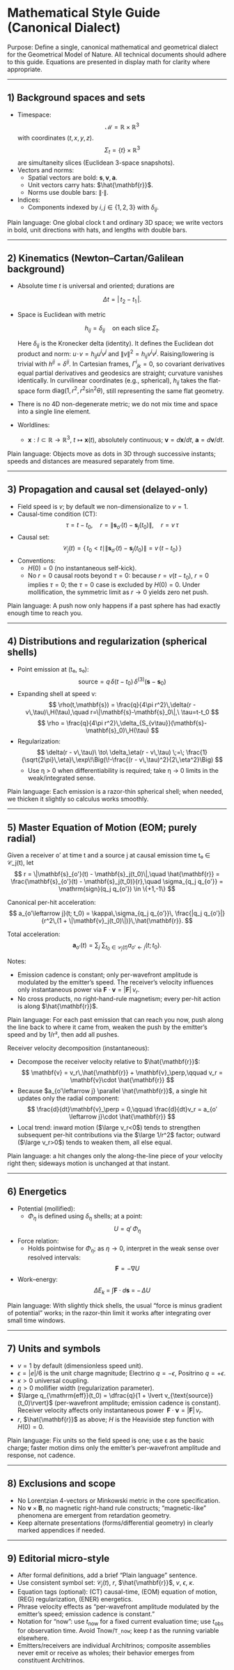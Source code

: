 # Mathematical Style Guide (Canonical Dialect)

Purpose: Define a single, canonical mathematical and geometrical dialect for the Geometrical Model of Nature. All technical documents should adhere to this guide. Equations are presented in display math for clarity where appropriate.

---

## 1) Background spaces and sets

- Timespace:
  $$
  \mathcal{M} = \mathbb{R}\times \mathbb{R}^3
  $$
  with coordinates $(t, x, y, z)$.
  $$
  \Sigma_t = \{t\}\times \mathbb{R}^3
  $$
  are simultaneity slices (Euclidean 3-space snapshots).
- Vectors and norms:
  - Spatial vectors are bold: $\mathbf{s}, \mathbf{v}, \mathbf{a}$.
  - Unit vectors carry hats: $\hat{\mathbf{r}}$.
  - Norms use double bars: $\|\cdot\|$.
- Indices:
  - Components indexed by $i, j \in \{1,2,3\}$ with $\delta_{ij}$.

Plain language: One global clock t and ordinary 3D space; we write vectors in bold, unit directions with hats, and lengths with double bars.

---

## 2) Kinematics (Newton–Cartan/Galilean background)

- Absolute time $t$ is universal and oriented; durations are

  $$
  \Delta t = |\,t_2 - t_1\,|.
  $$

- Space is Euclidean with metric

  $$
  h_{ij} = \delta_{ij}\quad\text{on each slice }\Sigma_t.
  $$

  Here $\delta_{ij}$ is the Kronecker delta (identity). It defines the Euclidean dot product and norm:
  $u\!\cdot\!v = h_{ij}u^i v^j$ and $\|v\|^2 = h_{ij}v^i v^j$. Raising/lowering is trivial with $h^{ij}=\delta^{ij}$.
  In Cartesian frames, $\Gamma^{i}{}_{jk}=0$, so covariant derivatives equal partial derivatives and geodesics are straight; curvature vanishes identically. In curvilinear coordinates (e.g., spherical), $h_{ij}$ takes the flat-space form $\mathrm{diag}(1, r^2, r^2\sin^2\theta)$, still representing the same flat geometry.
- There is no 4D non-degenerate metric; we do not mix time and space into a single line element.
- Worldlines:
  - $\mathbf{x}: I \subset \mathbb{R} \to \mathbb{R}^3,\ t \mapsto \mathbf{x}(t)$, absolutely continuous; $\mathbf{v} = d\mathbf{x}/dt$, $\mathbf{a} = d\mathbf{v}/dt$.

Plain language: Objects move as dots in 3D through successive instants; speeds and distances are measured separately from time.

---

## 3) Propagation and causal set (delayed-only)

- Field speed is $v$; by default we non-dimensionalize to $v=1$.
- Causal-time condition (CT):
  $$
  \tau = t - t_0,\quad r = \|\mathbf{s}_{o'}(t) - \mathbf{s}_j(t_0)\|,\quad r = v\,\tau
  $$
- Causal set:
  $$
  \mathcal{C}_j(t) = \{\, t_0 < t \mid \|\mathbf{s}_{o'}(t) - \mathbf{s}_j(t_0)\| = v\,(t - t_0) \,\}
  $$
- Conventions:
  - $H(0)=0$ (no instantaneous self-kick).
  - No $r=0$ causal roots beyond $\tau=0$: because $r = v(t - t_0)$, $r=0$ implies $\tau=0$; the $\tau=0$ case is excluded by $H(0)=0$. Under mollification, the symmetric limit as $r\to 0$ yields zero net push.

Plain language: A push now only happens if a past sphere has had exactly enough time to reach you.

---

## 4) Distributions and regularization (spherical shells)

- Point emission at (t₀, s₀):
  $$
  \text{source} = q\,\delta(t - t_0)\,\delta^{(3)}(\mathbf{s} - \mathbf{s}_0)
  $$
- Expanding shell at speed v:
  $$
  \rho(t,\mathbf{s}) = \frac{q}{4\pi r^2}\,\delta(r - v\,\tau)\,H(\tau),\quad r=\|\mathbf{s}-\mathbf{s}_0\|,\ \tau=t-t_0
  $$
  $$
  \rho = \frac{q}{4\pi r^2}\,\delta_{S_{v\tau}}(\mathbf{s}-\mathbf{s}_0)\,H(\tau)
  $$
- Regularization:
  $$
  \delta(r - v\,\tau)\ \to\ \delta_\eta(r - v\,\tau) \;=\; \frac{1}{\sqrt{2\pi}\,\eta}\,\exp\!\Big(\!-\frac{(r - v\,\tau)^2}{2\,\eta^2}\Big)
  $$
  - Use η > 0 when differentiability is required; take η → 0 limits in the weak/integrated sense.

Plain language: Each emission is a razor-thin spherical shell; when needed, we thicken it slightly so calculus works smoothly.

---

## 5) Master Equation of Motion (EOM; purely radial)

Given a receiver o′ at time t and a source j at causal emission time t₀ ∈ 𝒞_j(t), let
$$
r = \|\mathbf{s}_{o'}(t) - \mathbf{s}_j(t_0)\|,\quad
\hat{\mathbf{r}} = \frac{\mathbf{s}_{o'}(t) - \mathbf{s}_j(t_0)}{r},\quad
\sigma_{q_j q_{o'}} = \mathrm{sign}(q_j q_{o'}) \in \{+1,-1\}
$$

Canonical per-hit acceleration:
$$
a_{o′\leftarrow j}(t; t_0)
= \kappa\,\sigma_{q_j q_{o′}}\,
\frac{|q_j q_{o′}|}{r^2\,(1 + \|\mathbf{v}_j(t_0)\|)}\,\hat{\mathbf{r}}.
$$

Total acceleration:
$$
\mathbf{a}_{o′}(t) = \sum_{j}\ \sum_{t_0 \in \mathcal{C}_j(t)} a_{o′\leftarrow j}(t; t_0).
$$

Notes:
- Emission cadence is constant; only per-wavefront amplitude is modulated by the emitter’s speed. The receiver’s velocity influences only instantaneous power via $\mathbf{F}\cdot\mathbf{v} = |\mathbf{F}|\,v_r$.
- No cross products, no right-hand-rule magnetism; every per-hit action is along $\hat{\mathbf{r}}$.

Plain language: For each past emission that can reach you now, push along the line back to where it came from, weaken the push by the emitter’s speed and by 1/r², then add all pushes.

Receiver velocity decomposition (instantaneous):
- Decompose the receiver velocity relative to $\hat{\mathbf{r}}$:
  $$
  \mathbf{v} = v_r\,\hat{\mathbf{r}} + \mathbf{v}_\perp,\qquad v_r = \mathbf{v}\cdot \hat{\mathbf{r}}
  $$
- Because $a_{o′\leftarrow j} \parallel \hat{\mathbf{r}}$, a single hit updates only the radial component:
  $$
  \frac{d}{dt}\mathbf{v}_\perp = 0,\qquad \frac{d}{dt}v_r = a_{o′\leftarrow j}\cdot \hat{\mathbf{r}}
  $$
- Local trend: inward motion ($\large v_r<0$) tends to strengthen subsequent per-hit contributions via the $\large 1/r^2$ factor; outward ($\large v_r>0$) tends to weaken them, all else equal.

Plain language: a hit changes only the along-the-line piece of your velocity right then; sideways motion is unchanged at that instant.

---

## 6) Energetics

- Potential (mollified):
  - $\Phi_\eta$ is defined using $\delta_\eta$ shells; at a point:
    $$
    U = q'\,\Phi_\eta
    $$
- Force relation:
  - Holds pointwise for $\Phi_\eta$; as $\eta \to 0$, interpret in the weak sense over resolved intervals:
    $$
    \mathbf{F} = -\nabla U
    $$
- Work–energy:
  $$
  \Delta E_k \;=\; \int \mathbf{F}\cdot d\mathbf{s} \;=\; -\,\Delta U
  $$

Plain language: With slightly thick shells, the usual “force is minus gradient of potential” works; in the razor-thin limit it works after integrating over small time windows.

---

## 7) Units and symbols

- $v=1$ by default (dimensionless speed unit).
- $\epsilon = |e|/6$ is the unit charge magnitude; Electrino $q=-\epsilon$, Positrino $q=+\epsilon$.
- $\kappa>0$ universal coupling.
- $\eta>0$ mollifier width (regularization parameter).
- $\large q_{\mathrm{eff}}(t_0) = \dfrac{q}{1 + \lvert v_{\text{source}}(t_0)\rvert}$ (per-wavefront amplitude; emission cadence is constant). Receiver velocity affects only instantaneous power $\,\mathbf{F}\cdot\mathbf{v} = |\mathbf{F}|\,v_r$.
- $r$, $\hat{\mathbf{r}}$ as above; $H$ is the Heaviside step function with $H(0)=0$.

Plain language: Fix units so the field speed is one; use ε as the basic charge; faster motion dims only the emitter’s per-wavefront amplitude and response, not cadence.

---

## 8) Exclusions and scope

- No Lorentzian 4-vectors or Minkowski metric in the core specification.
- No $\mathbf{v}\times\mathbf{B}$, no magnetic right-hand rule constructs; “magnetic-like” phenomena are emergent from retardation geometry.
- Keep alternate presentations (forms/differential geometry) in clearly marked appendices if needed.

---

## 9) Editorial micro-style

- After formal definitions, add a brief “Plain language” sentence.
- Use consistent symbol set: $\mathcal{C}_j(t)$, $r$, $\hat{\mathbf{r}}$, $v$, $\epsilon$, $\kappa$.
- Equation tags (optional): (CT) causal-time, (EOM) equation of motion, (REG) regularization, (ENER) energetics.
- Phrase velocity effects as “per-wavefront amplitude modulated by the emitter’s speed; emission cadence is constant.”
- Notation for “now”: use $t_{\text{now}}$ for a fixed current evaluation time; use $t_{\text{obs}}$ for observation time. Avoid Tnow/`T_now`; keep $t$ as the running variable elsewhere.
- Emitters/receivers are individual Architrinos; composite assemblies never emit or receive as wholes; their behavior emerges from constituent Architrinos.
